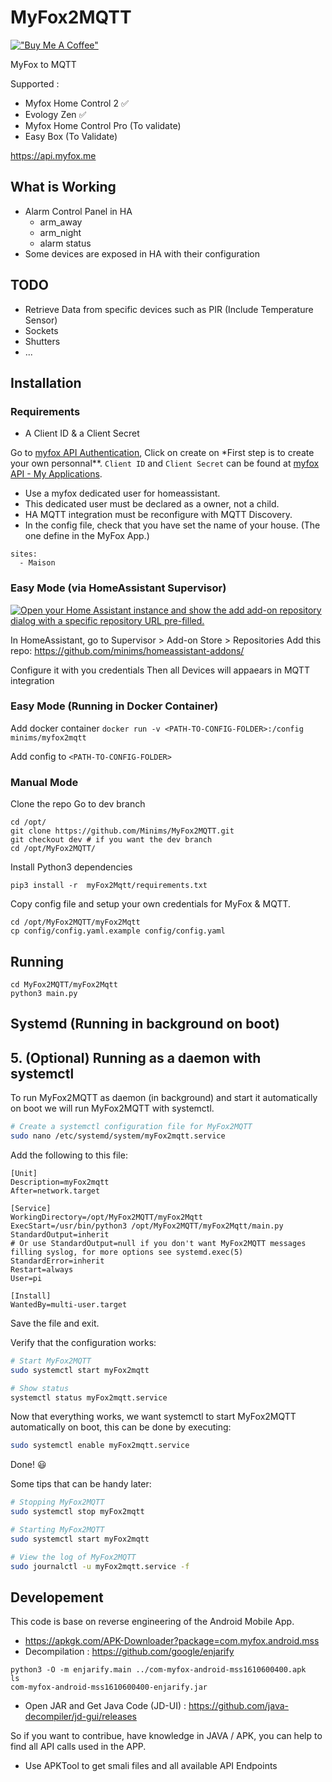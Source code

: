 # MyFox2MQTT

[!["Buy Me A Coffee"](https://www.buymeacoffee.com/assets/img/custom_images/orange_img.png)](https://www.buymeacoffee.com/minims)

MyFox to MQTT

Supported :

- Myfox Home Control 2 ✅
- Evology Zen ✅
- Myfox Home Control Pro (To validate)
- Easy Box (To Validate)

https://api.myfox.me

## What is Working

- Alarm Control Panel in HA
  - arm_away
  - arm_night
  - alarm status
- Some devices are exposed in HA with their configuration

## TODO

- Retrieve Data from specific devices such as PIR (Include Temperature Sensor)
- Sockets
- Shutters
- ...

## Installation

### Requirements

- A Client ID & a Client Secret

Go to [myfox API Authentication](https://api.myfox.me/dev/authentication),
Click on create on \*First step is to create your own personnal\*\*.
`Client ID` and `Client Secret` can be found at [myfox API - My Applications](https://api.myfox.me/dev/apps).

- Use a myfox dedicated user for homeassistant.
- This dedicated user must be declared as a owner, not a child.
- HA MQTT integration must be reconfigure with MQTT Discovery.
- In the config file, check that you have set the name of your house. (The one define in the MyFox App.)

```
sites:
  - Maison
```

### Easy Mode (via HomeAssistant Supervisor)

[![Open your Home Assistant instance and show the add add-on repository dialog with a specific repository URL pre-filled.](https://my.home-assistant.io/badges/supervisor_add_addon_repository.svg)](https://my.home-assistant.io/redirect/supervisor_add_addon_repository/?repository_url=https%3A%2F%2Fgithub.com%2FMinims%2Fhomeassistant-addons)

In HomeAssistant, go to Supervisor > Add-on Store > Repositories
Add this repo: https://github.com/minims/homeassistant-addons/

Configure it with you credentials
Then all Devices will appaears in MQTT integration

### Easy Mode (Running in Docker Container)

Add docker container `docker run -v <PATH-TO-CONFIG-FOLDER>:/config minims/myfox2mqtt`

Add config to `<PATH-TO-CONFIG-FOLDER>`

### Manual Mode

Clone the repo
Go to dev branch

```
cd /opt/
git clone https://github.com/Minims/MyFox2MQTT.git
git checkout dev # if you want the dev branch
cd /opt/MyFox2MQTT/
```

Install Python3 dependencies

```
pip3 install -r  myFox2Mqtt/requirements.txt
```

Copy config file and setup your own credentials for MyFox & MQTT.

```
cd /opt/MyFox2MQTT/myFox2Mqtt
cp config/config.yaml.example config/config.yaml
```

## Running

```
cd MyFox2MQTT/myFox2Mqtt
python3 main.py
```

## Systemd (Running in background on boot)

## 5. (Optional) Running as a daemon with systemctl

To run MyFox2MQTT as daemon (in background) and start it automatically on boot we will run MyFox2MQTT with systemctl.

```bash
# Create a systemctl configuration file for MyFox2MQTT
sudo nano /etc/systemd/system/myFox2mqtt.service
```

Add the following to this file:

```
[Unit]
Description=myFox2mqtt
After=network.target

[Service]
WorkingDirectory=/opt/MyFox2MQTT/myFox2Mqtt
ExecStart=/usr/bin/python3 /opt/MyFox2MQTT/myFox2Mqtt/main.py
StandardOutput=inherit
# Or use StandardOutput=null if you don't want MyFox2MQTT messages filling syslog, for more options see systemd.exec(5)
StandardError=inherit
Restart=always
User=pi

[Install]
WantedBy=multi-user.target
```

Save the file and exit.

Verify that the configuration works:

```bash
# Start MyFox2MQTT
sudo systemctl start myFox2mqtt

# Show status
systemctl status myFox2mqtt.service
```

Now that everything works, we want systemctl to start MyFox2MQTT automatically on boot, this can be done by executing:

```bash
sudo systemctl enable myFox2mqtt.service
```

Done! 😃

Some tips that can be handy later:

```bash
# Stopping MyFox2MQTT
sudo systemctl stop myFox2mqtt

# Starting MyFox2MQTT
sudo systemctl start myFox2mqtt

# View the log of MyFox2MQTT
sudo journalctl -u myFox2mqtt.service -f
```

## Developement

This code is base on reverse engineering of the Android Mobile App.

- https://apkgk.com/APK-Downloader?package=com.myfox.android.mss
- Decompilation : https://github.com/google/enjarify

```
python3 -O -m enjarify.main ../com-myfox-android-mss1610600400.apk
ls
com-myfox-android-mss1610600400-enjarify.jar
```

- Open JAR and Get Java Code (JD-UI) : https://github.com/java-decompiler/jd-gui/releases

So if you want to contribue, have knowledge in JAVA / APK, you can help to find all API calls used in the APP.

- Use APKTool to get smali files and all available API Endpoints
